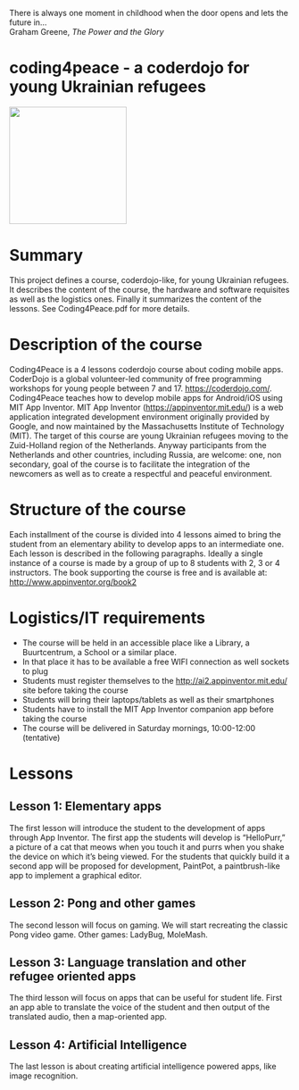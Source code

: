 There is always one moment in childhood when the door opens and lets the future in…<br>
Graham Greene, <i>The Power and the Glory</i>

# coding4peace - a coderdojo for young Ukrainian refugees
<img src="http://3.bp.blogspot.com/-O91YlyJgieA/UIx5LHgVC1I/AAAAAAAAB4s/TH9i_5Y59GU/s1600/smalltalk.png"  width="210" height="210">

# Summary
This project defines a course, coderdojo-like, for young Ukrainian refugees. It describes the content of the course, the hardware and software requisites as well as the logistics ones. Finally it summarizes the content of the lessons. See Coding4Peace.pdf for more details.
# Description of the course
Coding4Peace is a 4 lessons coderdojo course about coding mobile apps. 
CoderDojo is a global volunteer-led community of free programming workshops for young people between 7 and 17. https://coderdojo.com/.
Coding4Peace teaches how to develop mobile apps for Android/iOS using MIT App Inventor.
MIT App Inventor (https://appinventor.mit.edu/) is a web application integrated development environment originally provided by Google, and now maintained by the Massachusetts Institute of Technology (MIT). 
The target of this course are young Ukrainian refugees moving to the Zuid-Holland region of the Netherlands. Anyway participants from the Netherlands and other countries, including Russia, are welcome: one, non secondary, goal of the course is to facilitate the integration of the newcomers as well as to create a respectful and peaceful environment.
# Structure of the course
Each installment of the course is divided into 4 lessons aimed to bring the student from an elementary ability to develop apps to an intermediate one.  
Each lesson is described in the following paragraphs. Ideally a single instance of a course is made by a group of up to 8 students with 2, 3 or 4 instructors. The book supporting the course is free and is available at:
http://www.appinventor.org/book2
# Logistics/IT requirements
- The course will be held in an accessible place like a Library, a Buurtcentrum, a School or a similar place.
- In that place it has to be available a free WIFI connection as well sockets to plug 
- Students must register themselves to the http://ai2.appinventor.mit.edu/ site before taking the course
- Students will bring their laptops/tablets as well as their smartphones
- Students have to install the MIT App Inventor companion app before taking the course 
- The course will be delivered in Saturday mornings, 10:00-12:00 (tentative)
# Lessons
## Lesson 1: Elementary apps
The first lesson will introduce the student to the development of apps through App Inventor. The first app the students will develop is “HelloPurr,” a picture of a cat that meows when you touch it and purrs when you shake the device on which it’s being viewed. For the students that quickly build it a second app will be proposed for development, PaintPot, a paintbrush-like app to implement a graphical editor.
## Lesson 2: Pong and other games
The second lesson will focus on gaming. We will start recreating the classic Pong video game. Other games: LadyBug, MoleMash.
## Lesson 3: Language translation and other refugee oriented apps
The third lesson will focus on apps that can be useful for student life. First an app able to translate the voice of the student and then output of the translated audio, then a map-oriented app.
## Lesson 4: Artificial Intelligence
The last lesson is about creating artificial intelligence powered apps, like image recognition.
